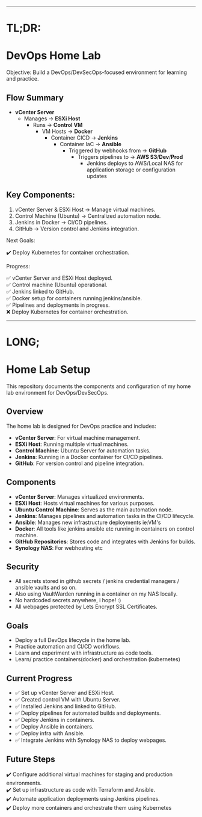 *********************************************************************************************************
#  TL;DR: 

# DevOps Home Lab 
Objective: Build a DevOps/DevSecOps-focused environment for learning and practice.

## Flow Summary
- **vCenter Server**
  - Manages → **ESXi Host**
    - Runs → **Control VM**
      - VM Hosts → **Docker**
        - Container CICD → **Jenkins**
          - Container IaC → **Ansible**
            - Triggered by webhooks from → **GitHub**
              - Triggers pipelines to → **AWS S3**/**Dev**/**Prod**
                - Jenkins deploys to AWS/Local NAS for application storage or configuration updates



## Key Components:

1. vCenter Server & ESXi Host →  Manage virtual machines.  
2. Control Machine (Ubuntu) →  Centralized automation node.  
3. Jenkins in Docker →  CI/CD pipelines.  
4. GitHub →  Version control and Jenkins integration.  

Next Goals:

✔️ Deploy Kubernetes for container orchestration.  

Progress:

✅ vCenter Server and ESXi Host deployed.  
✅ Control machine (Ubuntu) operational.  
✅ Jenkins linked to GitHub.  
✅ Docker setup for containers running jenkins/ansible.  
✅ Pipelines and deployments in progress.  
❌ Deploy Kubernetes for container orchestration.  

*********************************************************************************************************

# LONG;

# Home Lab Setup

This repository documents the components and configuration of my home lab environment for DevOps/DevSecOps.

## Overview

The home lab is designed for DevOps practice and includes:
- **vCenter Server**: For virtual machine management.
- **ESXi Host**: Running multiple virtual machines.
- **Control Machine**: Ubuntu Server for automation tasks.
- **Jenkins**: Running in a Docker container for CI/CD pipelines.
- **GitHub**: For version control and pipeline integration.

## Components

- **vCenter Server**: Manages virtualized environments.
- **ESXi Host**: Hosts virtual machines for various purposes.
- **Ubuntu Control Machine**: Serves as the main automation node.
- **Jenkins**: Manages pipelines and automation tasks in the CI/CD lifecycle.
- **Ansible**: Manages new infrastructure deployments ie:VM's
- **Docker**: All tools like jenkins ansible etc running in containers on control machine.
- **GitHub Repositories**: Stores code and integrates with Jenkins for builds.
- **Synology NAS**: For webhosting etc

## Security
- All secrets stored in github secrets / jenkins credential managers / ansible vaults and so on.
- Also using VaultWarden running in a container on my NAS locally.
- No hardcoded secrets anywhere, i hope! :)
- All webpages protected by Lets Encrypt SSL Certificates.

## Goals
- Deploy a full DevOps lifecycle in the home lab.
- Practice automation and CI/CD workflows.
- Learn and experiment with infrastructure as code tools.
- Learn/ practice containers(docker) and orchestration (kubernetes)

## Current Progress
- ✅ Set up vCenter Server and ESXi Host.  
- ✅ Created control VM with Ubuntu Server.  
- ✅ Installed Jenkins and linked to GitHub.  
- ✅ Deploy pipelines for automated builds and deployments.  
- ✅ Deploy Jenkins in containers.  
- ✅ Deploy Ansible in containers.  
- ✅ Deploy infra with Ansible.  
- ✅ Integrate Jenkins with Synology NAS to deploy webpages.    

## Future Steps
✔️ Configure additional virtual machines for staging and production environments.  
✔️ Set up infrastructure as code with Terraform and Ansible.  
✔️ Automate application deployments using Jenkins pipelines.  
✔️ Deploy more containers and orchestrate them using Kubernetes  
